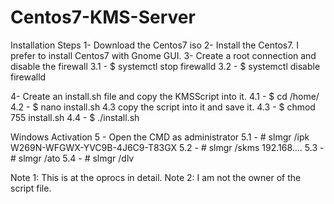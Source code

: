 # Centos7-KMS-Server
Installation Steps
1- Download the Centos7 iso 
2- Install the Centos7. I prefer to install Centos7 with Gnome GUI.
3- Create a root connection and disable the firewall 
3.1 - $ systemctl stop firewalld
3.2 - $ systemctl disable firewalld

4- Create an install.sh file and copy the KMSScript into it. 
4.1 - $ cd /home/
4.2 - $ nano install.sh
4.3 copy the script into it and save it. 
4.3 - $ chmod 755 install.sh
4.4 - $ ./install.sh

Windows Activation 
5 - Open the CMD as administrator
5.1 - # slmgr /ipk W269N-WFGWX-YVC9B-4J6C9-T83GX
5.2 - # slmgr /skms 192.168....
5.3 - # slmgr /ato
5.4 - # slmgr /dlv

Note 1: This is at the oprocs in detail. 
Note 2: I am not the owner of the script file. 
